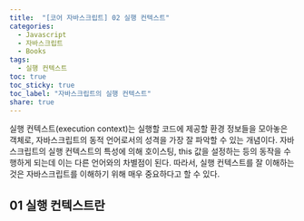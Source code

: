 ```yaml
---
title:  "[코어 자바스크립트] 02 실행 컨텍스트"
categories: 
  - Javascript
  - 자바스크립트
  - Books
tags:
  - 실행 컨텍스트
toc: true
toc_sticky: true
toc_label: "자바스크립트의 실행 컨텍스트"
share: true
---
```


실행 컨텍스트(execution context)는 실행할 코드에 제공할 환경 정보들을 모아놓은 객체로, 자바스크립트의 동적 언어로서의 성격을 가장 잘 파악할 수 있는 개념이다.
자바스크립트의 실행 컨텍스트의 특성에 의해 호이스팅, this 값을 설정하는 등의 동작을 수행하게 되는데 이는 다른 언어와의 차별점이 된다.
따라서, 실행 컨텍스트를 잘 이해하는 것은 자바스크립트를 이해하기 위해 매우 중요하다고 할 수 있다.

## 01 실행 컨텍스트란